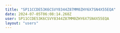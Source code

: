 ```yaml
---
title: "SP11CCDE53K6CSVY8344Z87MM0ZHY6X7SN4X55EQA"
date: 2024-07-05T06:08:14.268Z
user: SP11CCDE53K6CSVY8344Z87MM0ZHY6X7SN4X55EQA
layout: "users"
---
```

    